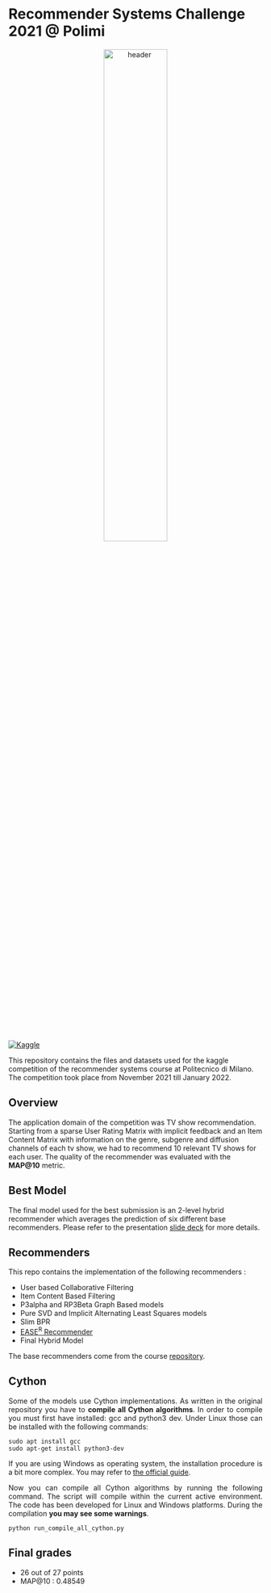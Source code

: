 # Recommender  Systems Challenge 2021 @ Polimi
<p align="center">
  <img width="50%" src="https://images.unsplash.com/photo-1560169897-fc0cdbdfa4d5?ixlib=rb-1.2.1&ixid=MnwxMjA3fDB8MHxwaG90by1wYWdlfHx8fGVufDB8fHx8&auto=format&fit=crop&w=872&q=80" alt="header" />
</p>


[![Kaggle](https://img.shields.io/badge/open-kaggle-blue)](https://www.kaggle.com/c/recommender-system-2021-challenge-polimi)

This repository contains the files and datasets used for the kaggle competition of the recommender systems course at Politecnico di Milano. The competition took place from November 2021 till January 2022. 


## Overview
<p align="justify">

The application domain of the competition was TV show recommendation. Starting from a sparse User Rating Matrix with implicit feedback and an Item Content Matrix with information on the genre, subgenre and diffusion channels of each tv show, we had to recommend 10 relevant TV shows for each user. The quality of the recommender was evaluated with  the **MAP@10** metric.
  
</p>
  
## Best Model
<p align="justify">
  
The final model used for the best submission is an 2-level hybrid recommender which averages the prediction of six different base recommenders. Please refer to the presentation [slide deck](https://github.com/jtonglet/Recommender-Systems-Polimi/blob/main/RecSys_2021.pdf) for more details.

</p>




## Recommenders
<p align="justify">
This repo contains the implementation of the following recommenders : 
</p>

- User based Collaborative Filtering
- Item Content Based Filtering
- P3alpha and RP3Beta Graph Based models
- Pure SVD and Implicit Alternating Least Squares models
- Slim BPR 
- [EASE<sup>R</sup> Recommender](https://dl.acm.org/doi/pdf/10.1145/3308558.3313710)
- Final Hybrid Model

The base recommenders come from the course [repository](https://github.com/MaurizioFD/RecSys_Course_AT_PoliMi).


## Cython
<p align="justify">
Some of the models use Cython implementations. As written in the original repository you have to <b>compile all Cython algorithms</b>. 
In order to compile you must first have installed: gcc and python3 dev. Under Linux those can be installed with the following commands:
</p>

```
sudo apt install gcc 
sudo apt-get install python3-dev
```
  
<p align="justify">
If you are using Windows as operating system, the installation procedure is a bit more complex. 
You may refer to <a href="https://github.com/cython/cython/wiki/InstallingOnWindows">the official guide</a>.
</p>

<p align="justify">
Now you can compile all Cython algorithms by running the following command. 
The script will compile within the current active environment. The code has been developed for Linux and Windows platforms. 
During the compilation <b>you may see some warnings</b>. 
</p>
  
```
python run_compile_all_cython.py
```

  
## Final grades
* 26 out of  27 points
* MAP@10 : 0.48549

